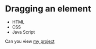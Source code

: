 # Dragging an element
- HTML
- CSS
- Java Script

Can you view [my project](https://panchenkonaz.github.io/drag__drop/)


